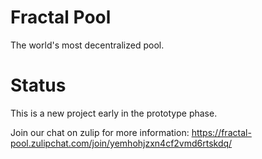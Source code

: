 # Fractal Pool

The world's most decentralized pool.

# Status
This is a new project early in the prototype phase.

Join our chat on zulip for more information: https://fractal-pool.zulipchat.com/join/yemhohjzxn4cf2vmd6rtskdq/ 
